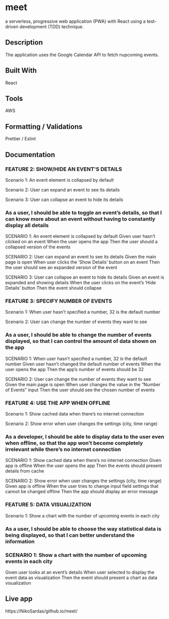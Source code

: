 # meet
a serverless, progressive web application (PWA) with React using a test-driven
development (TDD) technique.
## Description
The application uses the Google Calendar API to fetch nupcoming events.

## Built With
React 

## Tools
AWS

## Formatting / Validations
Prettier / Eslint

## Documentation

### FEATURE 2: SHOW/HIDE AN EVENT'S DETAILS

Scenario 1: An event element is collapsed by default

Scenario 2: User can expand an event to see its details

Scenario 3: User can collapse an event to hide its details

### As a user, I should be able to toggle an event’s details, so that I can know more about an event without having to constantly display all details

SCENARIO 1: An event element is collapsed by default
Given user hasn’t clicked on an event
When the user opens the app
Then the user should a collapsed version of the events

SCENARIO 2: User can expand an event to see its details
Given the main page is open
When user clicks the ‘Show Details’ button on an event
Then the user should see an expanded version of the event

SCENARIO 3: User can collapse an event to hide its details
Given an event is expanded and showing details
When the user clicks on the event’s ‘Hide Details’ button
Then the event should collapse


### FEATURE 3: SPECIFY NUMBER OF EVENTS

Scenario 1: When user hasn’t specified a number, 32 is the default number

Scenario 2: User can change the number of events they want to see

### As a user, I should be able to change the number of events displayed, so that I can control the amount of data shown on the app

SCENARIO 1:  When user hasn’t specified a number, 32 is the default number
Given user hasn’t changed the default number of events
When the user opens the app
Then the app’s number of events should be 32

SCENARIO 2:  User can change the number of events they want to see
Given the main page is open
When user changes the value in the “Number of Events” input
Then the user should see the chosen number of events


### FEATURE 4: USE THE APP WHEN OFFLINE

Scenario 1: Show cached data when there’s no internet connection

Scenario 2: Show error when user changes the settings (city, time range)

### As a developer, I should be able to display data to the user even when offline, so that the app won’t become completely irrelevant while there’s no internet connection

SCENARIO 1:  Show cached data when there’s no internet connection
Given app is offline
When the user opens the app
Then the events should present details from cache

SCENARIO 2:  Show error when user changes the settings (city, time range)
Given app is offline
When the user tries to change input field settings that cannot be changed offline
Then the app should display an error message

### FEATURE 5: DATA VISUALIZATION
Scenario 1: Show a chart with the number of upcoming events in each city

### As a user, I should be able to choose the way statistical data is being displayed, so that I can better understand the information

### SCENARIO 1:  Show a chart with the number of upcoming events in each city
Given user looks at an event’s details
When user selected to display the event data as visualization 
Then the event should present a chart as data visualization

## Live app
 https://NikoSardas/github.io/meet/

